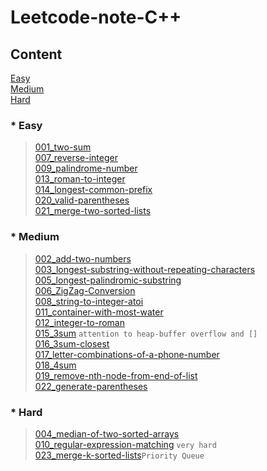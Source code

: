 Leetcode-note-C++
===

Content
---

[Easy](#easy)  
[Medium](#medium)  
[Hard](#hard)  

### * Easy
>[001_two-sum](https://github.com/github2mon/Leetcode-note-cpp/blob/master/001_two-sum.cpp)  
>[007_reverse-integer](https://github.com/github2mon/Leetcode-note-cpp/blob/master/007_reverse-integer.cpp)  
>[009_palindrome-number](https://github.com/github2mon/Leetcode-note-cpp/blob/master/009_palindrome-number.cpp)  
>[013_roman-to-integer](https://github.com/github2mon/Leetcode-note-cpp/blob/master/013_roman-to-integer.cpp)  
>[014_longest-common-prefix](https://github.com/github2mon/Leetcode-note-cpp/blob/master/014_longest-common-prefix.cpp)  
>[020_valid-parentheses](https://github.com/github2mon/Leetcode-note-cpp/blob/master/020_valid-parentheses.cpp)  
>[021_merge-two-sorted-lists](https://github.com/github2mon/Leetcode-note-cpp/blob/master/021_merge-two-sorted-lists.cpp)  

### * Medium  
>[002_add-two-numbers](https://github.com/github2mon/Leetcode-note-cpp/blob/master/002_add-two-numbers.cpp)  
>[003_longest-substring-without-repeating-characters](https://github.com/github2mon/Leetcode-note-cpp/blob/master/003_longest-substring-without-repeating-characters.cpp)  
>[005_longest-palindromic-substring](https://github.com/github2mon/Leetcode-note-cpp/blob/master/005_longest-palindromic-substring.cpp)  
>[006_ZigZag-Conversion](https://github.com/github2mon/Leetcode-note-cpp/blob/master/006_ZigZag-Conversion.cpp)  
>[008_string-to-integer-atoi](https://github.com/github2mon/Leetcode-note-cpp/blob/master/008_string-to-integer-atoi.cpp)  
>[011_container-with-most-water](https://github.com/github2mon/Leetcode-note-cpp/blob/master/011_container-with-most-water.cpp)  
>[012_integer-to-roman](https://github.com/github2mon/Leetcode-note-cpp/blob/master/012_integer-to-roman.cpp)  
>[015_3sum](https://github.com/github2mon/Leetcode-note-cpp/blob/master/015_3sum.cpp)  `attention to heap-buffer overflow and []`  
>[016_3sum-closest](https://github.com/github2mon/Leetcode-note-cpp/blob/master/016_3sum-closest.cpp)  
>[017_letter-combinations-of-a-phone-number](https://github.com/github2mon/Leetcode-note-cpp/blob/master/017_letter-combinations-of-a-phone-number.cpp)  
>[018_4sum](https://github.com/github2mon/Leetcode-note-cpp/blob/master/018_4sum.cpp)  
>[019_remove-nth-node-from-end-of-list](https://github.com/github2mon/Leetcode-note-cpp/blob/master/019_remove-nth-node-from-end-of-list.cpp)  
>[022_generate-parentheses](https://github.com/github2mon/Leetcode-note-cpp/blob/master/022_generate-parentheses.cpp)  

### * Hard  
>[004_median-of-two-sorted-arrays](https://github.com/github2mon/Leetcode-note-cpp/blob/master/004_median-of-two-sorted-arrays.cpp)  
>[010_regular-expression-matching](https://github.com/github2mon/Leetcode-note-cpp/blob/master/010_regular-expression-matching.cpp)  `very hard`  
>[023_merge-k-sorted-lists](https://github.com/github2mon/Leetcode-note-cpp/blob/master/023_merge-k-sorted-lists.cpp)`Priority Queue`  
